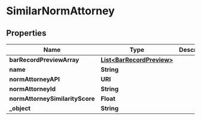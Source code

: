 

# SimilarNormAttorney


## Properties

| Name | Type | Description | Notes |
|------------ | ------------- | ------------- | -------------|
|**barRecordPreviewArray** | [**List&lt;BarRecordPreview&gt;**](BarRecordPreview.md) |  |  |
|**name** | **String** |  |  |
|**normAttorneyAPI** | **URI** |  |  |
|**normAttorneyId** | **String** |  |  |
|**normAttorneySimilarityScore** | **Float** |  |  |
|**_object** | **String** |  |  |



